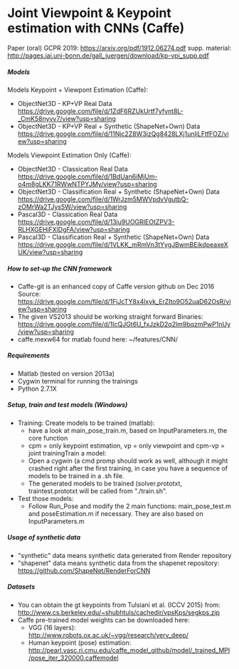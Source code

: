 # Joint Viewpoint & Keypoint estimation with CNNs (Caffe)

Paper (oral) GCPR 2019: https://arxiv.org/pdf/1912.06274.pdf
supp. material: http://pages.iai.uni-bonn.de/gall_juergen/download/kp-vpi_supp.pdf

##### Models
Models Keypoint + Viewpont Estimation (Caffe):

- ObjectNet3D - KP+VP Real Data https://drive.google.com/file/d/1ZdF6RZUkUrtf7yfvnt8L-_CmK58nyvv7/view?usp=sharing
- ObjectNet3D - KP+VP Real + Synthetic (ShapeNet+Own) Data
https://drive.google.com/file/d/11Njc2Z8W3jzQg8428LXj1unIjLFtfFOZ/view?usp=sharing

Models Viewpoint Estimation Only (Caffe):
- ObjectNet3D - Classication Real Data
https://drive.google.com/file/d/1BdUan6iMjUm-o4m8gLKK71RWwNTPYJMy/view?usp=sharing
- ObjectNet3D - Classification Real + Synthetic (ShapeNet+Own) Data
https://drive.google.com/file/d/1WrJzm5MWVpdvVgutbQ-zOMrWa2TJys5W/view?usp=sharing
- Pascal3D - Classication Real Data
https://drive.google.com/file/d/13iu9UOGRIEOtZPV3-RLHXGEHiFXlDgFA/view?usp=sharing
- Pascal3D - Classification Real + Synthetic (ShapeNet+Own) Data
https://drive.google.com/file/d/1VLKK_mRmVn3tYygJBwmBEikdpeaxeXUK/view?usp=sharing

##### How to set-up the CNN framework
- Caffe-git is an enhanced copy of Caffe version github on Dec 2016
Source: https://drive.google.com/file/d/1FjJcTY8x4lxyk_ErZIto9O52uaD62OsR/view?usp=sharing
- The given VS2013 should be working straight forward
Binaries: https://drive.google.com/file/d/1IcQJGt6U_fxJzkD2q2lm9bqzmPwP1nUy/view?usp=sharing
- caffe.mexw64 for matlab found here: ~/features/CNN/

##### Requirements
- Matlab (tested on version 2013a)
- Cygwin terminal for running the trainings
- Python 2.7.1X

##### Setup, train and test models (Windows)
- Training: Create models to be trained (matlab):
  - have a look at main_pose_train.m, based on InputParameters.m, the core function
  - cpm = only keypoint estimation, vp = only viewpoint and cpm-vp = joint trainingTrain a model:
  - Open a cygwin (a cmd promp should work as well, although it might crashed right after the first training, in case you have a sequence of models to be trained in a .sh file. 
  - The generated models to be trained (solver.prototxt, traintest.prototxt will be called from "./train.sh".
- Test those models:
  - Follow Run_Pose  and modify the 2 main functions: main_pose_test.m and poseEstimation.m if necessary. They are also based on InputParameters.m

##### Usage of synthetic data
- "synthetic" data means synthetic data generated from Render repository
- "shapenet" data means synthetic data from the shapenet repository: https://github.com/ShapeNet/RenderForCNN

##### Datasets
- You can obtain the gt keypoints from Tulsiani et al. (ICCV 2015) from: http://www.cs.berkeley.edu/~shubhtuls/cachedir/vpsKps/segkps.zip
- Caffe pre-trained model weights can be downloaded here:
  - VGG (16 layers): http://www.robots.ox.ac.uk/~vgg/research/very_deep/
  - Human keypoint (pose) estimation: http://pearl.vasc.ri.cmu.edu/caffe_model_github/model/_trained_MPI/pose_iter_320000.caffemodel
  
